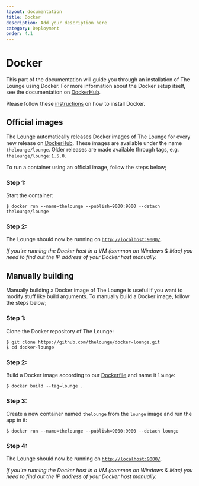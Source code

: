 ```yaml
---
layout: documentation
title: Docker
description: Add your description here
category: Deployment
order: 4.1
---
```


# Docker

This part of the documentation will guide you through an installation of The Lounge using Docker.
For more information about the Docker setup itself, see the documentation on [DockerHub](https://hub.docker.com/r/thelounge/lounge/).

Please follow these [instructions](https://docs.docker.com/installation/#installation) on how to install Docker.

## Official images

The Lounge automatically releases Docker images of The Lounge for every new release on [DockerHub](https://hub.docker.com/r/thelounge/lounge/).
These images are available under the name `thelounge/lounge`. Older releases are made available through tags, e.g. `thelounge/lounge:1.5.0`.

To run a container using an official image, follow the steps below;

### Step 1:

Start the container:

    $ docker run --name=thelounge --publish=9000:9000 --detach thelounge/lounge

### Step 2:

The Lounge should now be running on [`http://localhost:9000/`](http://localhost:9000/).

_If you're running the Docker host in a VM (common on Windows & Mac) you need to find out the IP address of your Docker host manually._

## Manually building

Manually building a Docker image of The Lounge is useful if you want to modify stuff like build arguments.
To manually build a Docker image, follow the steps below;

### Step 1:

Clone the Docker repository of The Lounge:

    $ git clone https://github.com/thelounge/docker-lounge.git
    $ cd docker-lounge

### Step 2:

Build a Docker image according to our [Dockerfile](https://hub.docker.com/r/thelounge/lounge/~/dockerfile/) and name it `lounge`:

    $ docker build --tag=lounge .

### Step 3:

Create a new container named `thelounge` from the `lounge` image and run the app in it:

    $ docker run --name=thelounge --publish=9000:9000 --detach lounge

### Step 4:

The Lounge should now be running on [`http://localhost:9000/`](http://localhost:9000/).

_If you're running the Docker host in a VM (common on Windows & Mac) you need to find out the IP address of your Docker host manually._
